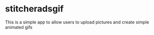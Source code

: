 
# stitcheradsgif

This is a simple app to allow users to upload pictures and create simple animated gifs 
